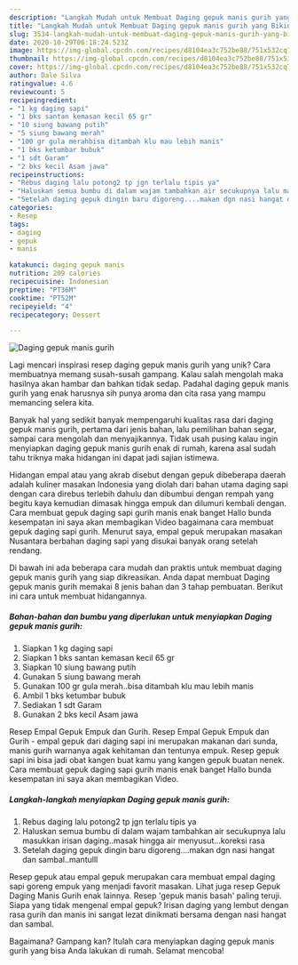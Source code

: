 ```yaml
---
description: "Langkah Mudah untuk Membuat Daging gepuk manis gurih yang Bikin Ngiler"
title: "Langkah Mudah untuk Membuat Daging gepuk manis gurih yang Bikin Ngiler"
slug: 3534-langkah-mudah-untuk-membuat-daging-gepuk-manis-gurih-yang-bikin-ngiler
date: 2020-10-29T06:18:24.523Z
image: https://img-global.cpcdn.com/recipes/d8104ea3c752be88/751x532cq70/daging-gepuk-manis-gurih-foto-resep-utama.jpg
thumbnail: https://img-global.cpcdn.com/recipes/d8104ea3c752be88/751x532cq70/daging-gepuk-manis-gurih-foto-resep-utama.jpg
cover: https://img-global.cpcdn.com/recipes/d8104ea3c752be88/751x532cq70/daging-gepuk-manis-gurih-foto-resep-utama.jpg
author: Dale Silva
ratingvalue: 4.6
reviewcount: 5
recipeingredient:
- "1 kg daging sapi"
- "1 bks santan kemasan kecil 65 gr"
- "10 siung bawang putih"
- "5 siung bawang merah"
- "100 gr gula merahbisa ditambah klu mau lebih manis"
- "1 bks ketumbar bubuk"
- "1 sdt Garam"
- "2 bks kecil Asam jawa"
recipeinstructions:
- "Rebus daging lalu potong2 tp jgn terlalu tipis ya"
- "Haluskan semua bumbu di dalam wajam tambahkan air secukupnya lalu masukkan irisan daging..masak hingga air menyusut...koreksi rasa"
- "Setelah daging gepuk dingin baru digoreng....makan dgn nasi hangat dan sambal..mantulll"
categories:
- Resep
tags:
- daging
- gepuk
- manis

katakunci: daging gepuk manis 
nutrition: 209 calories
recipecuisine: Indonesian
preptime: "PT36M"
cooktime: "PT52M"
recipeyield: "4"
recipecategory: Dessert

---
```



![Daging gepuk manis gurih](https://img-global.cpcdn.com/recipes/d8104ea3c752be88/751x532cq70/daging-gepuk-manis-gurih-foto-resep-utama.jpg)

Lagi mencari inspirasi resep daging gepuk manis gurih yang unik? Cara membuatnya memang susah-susah gampang. Kalau salah mengolah maka hasilnya akan hambar dan bahkan tidak sedap. Padahal daging gepuk manis gurih yang enak harusnya sih punya aroma dan cita rasa yang mampu memancing selera kita.

Banyak hal yang sedikit banyak mempengaruhi kualitas rasa dari daging gepuk manis gurih, pertama dari jenis bahan, lalu pemilihan bahan segar, sampai cara mengolah dan menyajikannya. Tidak usah pusing kalau ingin menyiapkan daging gepuk manis gurih enak di rumah, karena asal sudah tahu triknya maka hidangan ini dapat jadi sajian istimewa.

Hidangan empal atau yang akrab disebut dengan gepuk dibeberapa daerah adalah kuliner masakan Indonesia yang diolah dari bahan utama daging sapi dengan cara direbus terlebih dahulu dan dibumbui dengan rempah yang begitu kaya kemudian dimasak hingga empuk dan dilumuri kembali dengan. Cara membuat gepuk daging sapi gurih manis enak banget Hallo bunda kesempatan ini saya akan membagikan Video bagaimana cara membuat gepuk daging sapi gurih. Menurut saya, empal gepuk merupakan masakan Nusantara berbahan daging sapi yang disukai banyak orang setelah rendang.


Di bawah ini ada beberapa cara mudah dan praktis untuk membuat daging gepuk manis gurih yang siap dikreasikan. Anda dapat membuat Daging gepuk manis gurih memakai 8 jenis bahan dan 3 tahap pembuatan. Berikut ini cara untuk membuat hidangannya.

<!--inarticleads1-->

##### Bahan-bahan dan bumbu yang diperlukan untuk menyiapkan Daging gepuk manis gurih:

1. Siapkan 1 kg daging sapi
1. Siapkan 1 bks santan kemasan kecil 65 gr
1. Siapkan 10 siung bawang putih
1. Gunakan 5 siung bawang merah
1. Gunakan 100 gr gula merah..bisa ditambah klu mau lebih manis
1. Ambil 1 bks ketumbar bubuk
1. Sediakan 1 sdt Garam
1. Gunakan 2 bks kecil Asam jawa


Resep Empal Gepuk Empuk dan Gurih. Resep Empal Gepuk Empuk dan Gurih - empal gepuk dari daging sapi ini merupakan makanan dari sunda, manis gurih warnanya agak kehitaman dan tentunya empuk. Resep gepuk sapi ini bisa jadi obat kangen buat kamu yang kangen gepuk buatan nenek. Cara membuat gepuk daging sapi gurih manis enak banget Hallo bunda kesempatan ini saya akan membagikan Video. 

<!--inarticleads2-->

##### Langkah-langkah menyiapkan Daging gepuk manis gurih:

1. Rebus daging lalu potong2 tp jgn terlalu tipis ya
1. Haluskan semua bumbu di dalam wajam tambahkan air secukupnya lalu masukkan irisan daging..masak hingga air menyusut...koreksi rasa
1. Setelah daging gepuk dingin baru digoreng....makan dgn nasi hangat dan sambal..mantulll


Resep gepuk atau empal gepuk merupakan cara membuat empal daging sapi goreng empuk yang menjadi favorit masakan. Lihat juga resep Gepuk Daging Manis Gurih enak lainnya. Resep &#39;gepuk manis basah&#39; paling teruji. Siapa yang tidak mengenal empal gepuk? Irisan daging yang lembut dengan rasa gurih dan manis ini sangat lezat dinikmati bersama dengan nasi hangat dan sambal. 

Bagaimana? Gampang kan? Itulah cara menyiapkan daging gepuk manis gurih yang bisa Anda lakukan di rumah. Selamat mencoba!
